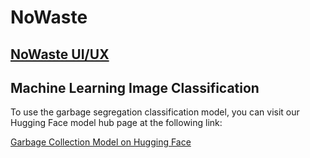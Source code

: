 # NoWaste 
## [NoWaste UI/UX](https://patient-dew-7341.animaapp.io/#homepage)

## Machine Learning Image Classification

To use the garbage segregation classification model, you can visit our Hugging Face model hub page at the following link:

[Garbage Collection Model on Hugging Face](https://huggingface.co/spaces/procodec/garbage_collection)
